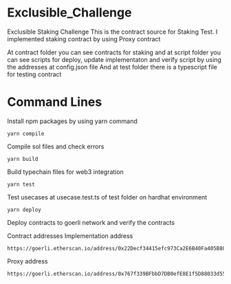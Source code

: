 # Exclusible_Challenge
Exclusible Staking Challenge
This is the contract source for Staking Test.
I implemented staking contract by using Proxy contract

At contract folder you can see contracts for staking and at script folder you can see scripts for deploy, update implementaton and verify script by using the addresses at config.json file
And at test folder there is a typescript file for testing contract


# Command Lines
Install npm packages by using yarn command

```
yarn compile
```
Compile sol files and check errors

```
yarn build
```
Build typechain files for web3 integration
```
yarn test
```
Test usecases at usecase.test.ts of test folder on hardhat environment
```
yarn deploy
```
Deploy contracts to goerli network and verify the contracts

Contract addresses 
Implementation address
```
https://goerli.etherscan.io/address/0x22Decf34415efc973Ca2E6B40Fa405B88DA0A204#code
```
Proxy address
```
https://goerli.etherscan.io/address/0x767f339BFbbD7DB0efE8E1f5D88033d55efD9150
```
